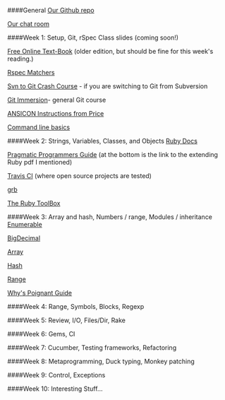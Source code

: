 ####General
[Our Github repo](https://github.com/UWE-Ruby/RubyFall2013)

[Our chat room](https://uweruby.hipchat.com)

####Week 1: Setup, Git, rSpec
Class slides (coming soon!)

[Free Online Text-Book](http://www.ruby-doc.org/docs/ProgrammingRuby/) (older edition, but should be fine for this week's reading.)

[Rspec Matchers](http://rubydoc.info/gems/rspec-expectations/2.4.0/RSpec/Matchers)

[Svn to Git Crash Course](http://git.or.cz/course/svn.html) - if you are switching to Git from Subversion

[Git Immersion](http://gitimmersion.com/)- general Git course

[ANSICON Instructions from Price](http://qastuffs.blogspot.com/2011/02/how-to-install-ansicon-for-cucumber-to.html)

[Command line basics](http://linuxbloggen.dk/wp-content/gallery/cheat-sheets/clicommandsfull.jpg)

####Week 2: Strings, Variables, Classes, and Objects
[Ruby Docs](http://www.ruby-doc.org/core-1.9.3/String.html)

[Pragmatic Programmers Guide](http://pragprog.com/book/ruby3/programming-ruby-1-9) (at the bottom is the link to the extending Ruby pdf I mentioned)

[Travis CI](https://travis-ci.org) (where open source projects are tested)

[grb](https://github.com/jinzhu/grb)

[The Ruby ToolBox](https://www.ruby-toolbox.com/)

####Week 3: Array and hash, Numbers / range, Modules / inheritance
[Enumerable](http://ruby-doc.org/core-1.9.3/Enumerable.html)

[BigDecimal](http://www.ruby-doc.org/stdlib-1.9.3/libdoc/bigdecimal/rdoc/BigDecimal.html)

[Array](http://www.ruby-doc.org/core-1.9.3/Array.html)

[Hash](http://www.ruby-doc.org/core-1.9.3/Hash.html)

[Range](http://ruby-doc.org/core-1.9.3/Range.html)

[Why's Poignant Guide](http://mislav.uniqpath.com/poignant-guide/)

####Week 4: Range, Symbols, Blocks, Regexp

####Week 5: Review, I/O, Files/Dir, Rake

####Week 6: Gems, CI

####Week 7: Cucumber, Testing frameworks, Refactoring

####Week 8: Metaprogramming, Duck typing, Monkey patching

####Week 9: Control, Exceptions

####Week 10: Interesting Stuff...
